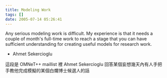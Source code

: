 ```yaml
---
title: Modeling Work
tags: []
date: 2005-07-14 05:26:41
---
```


Any serious modeling work is difficult. My experience is that it needs a couple of month's full-time work to reach a stage that you can have sufficient understanding for creating useful models for research work.
- Ahmet Sekercioglu

這段是 OMNeT++ maillist 裡 Ahmet Sekercioglu 回答某個妄想幾天內有人手把手教他完成模擬的某個白爛博士候選人的話